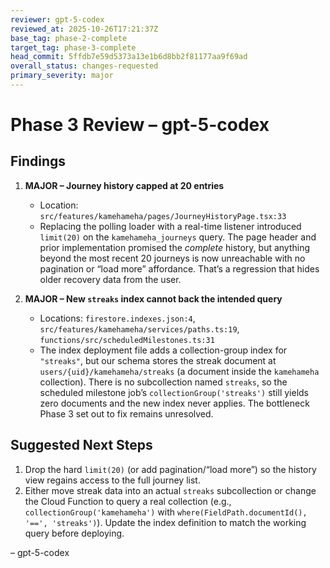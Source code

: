 ```yaml
---
reviewer: gpt-5-codex
reviewed_at: 2025-10-26T17:21:37Z
base_tag: phase-2-complete
target_tag: phase-3-complete
head_commit: 5ffdb7e59d5373a13e1b6d8bb2f81177aa9f69ad
overall_status: changes-requested
primary_severity: major
---
```


# Phase 3 Review – gpt-5-codex

## Findings

1. **MAJOR – Journey history capped at 20 entries**  
   - Location: `src/features/kamehameha/pages/JourneyHistoryPage.tsx:33`  
   - Replacing the polling loader with a real-time listener introduced `limit(20)` on the `kamehameha_journeys` query. The page header and prior implementation promised the *complete* history, but anything beyond the most recent 20 journeys is now unreachable with no pagination or “load more” affordance. That’s a regression that hides older recovery data from the user.

2. **MAJOR – New `streaks` index cannot back the intended query**  
   - Locations: `firestore.indexes.json:4`, `src/features/kamehameha/services/paths.ts:19`, `functions/src/scheduledMilestones.ts:31`  
   - The index deployment file adds a collection-group index for `"streaks"`, but our schema stores the streak document at `users/{uid}/kamehameha/streaks` (a document inside the `kamehameha` collection). There is no subcollection named `streaks`, so the scheduled milestone job’s `collectionGroup('streaks')` still yields zero documents and the new index never applies. The bottleneck Phase 3 set out to fix remains unresolved.

## Suggested Next Steps
1. Drop the hard `limit(20)` (or add pagination/“load more”) so the history view regains access to the full journey list.
2. Either move streak data into an actual `streaks` subcollection or change the Cloud Function to query a real collection (e.g., `collectionGroup('kamehameha')` with `where(FieldPath.documentId(), '==', 'streaks')`). Update the index definition to match the working query before deploying.

– gpt-5-codex
